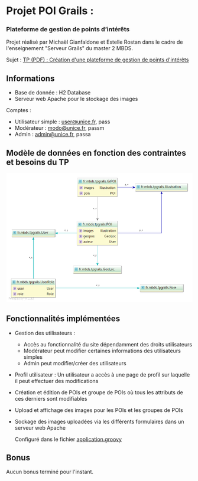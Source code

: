 # Projet POI Grails :
### Plateforme  de gestion de points d’intérêts

Projet réalisé par Michaël Gianfaldone et Estelle Rostan dans le cadre de l'enseignement "Serveur Grails" du master 2 MBDS.

   Sujet : [TP (PDF) : Création d'une plateforme de gestion de points d'intérêts ](http://cours.tokidev.fr/mbds/grails/tp_grails.pdf )


## Informations

- Base de donnée : H2 Database
- Serveur web Apache pour le stockage des images


Comptes :
- Utilisateur simple : user@unice.fr, pass
- Modérateur : modo@unice.fr, passm
- Admin : admin@unice.fr, passa

## Modèle de données en fonction des contraintes et besoins du TP

![classes de l'application de gestion des POIs](https://github.com/Devotron/TP_Grails/blob/master/classes%20de%20l'application%20de%20gestion%20des%20POIs.png)

## Fonctionnalités implémentées

* Gestion des utilisateurs :
  - Accès au fonctionnalité du site dépendamment des droits utilisateurs
  - Modérateur peut modifier certaines informations des utilisateurs simples
  - Admin peut modifier/créer des utilisateurs
   
* Profil utilisateur : 
  Un utilisateur a accès à une page de profil sur laquelle il peut effectuer des modifications
  
* Création et édition de POIs et groupe de POIs où tous les attributs de ces derniers sont modifiables 
  
* Upload et affichage des images pour les POIs et les groupes de POIs

*  Sockage des images uploadées via les différents formulaires dans un serveur web Apache

   Configuré dans le fichier [application.groovy ](TP_Grails/grails-app/conf/application.groovy )
   
## Bonus

Aucun bonus terminé pour l'instant.
